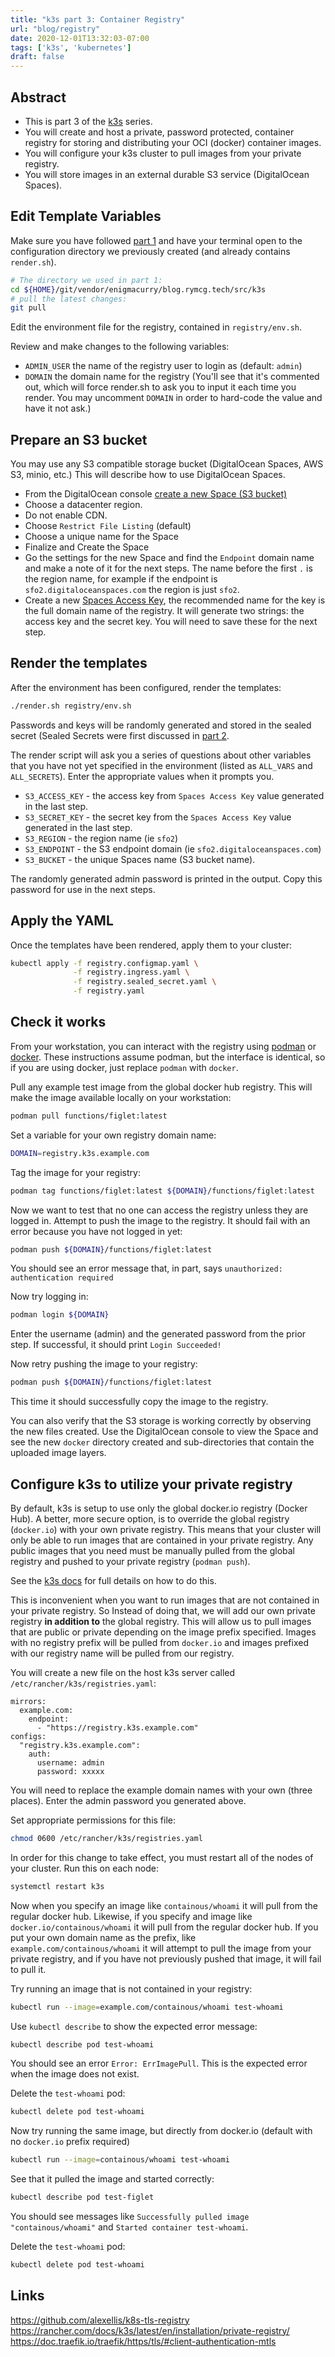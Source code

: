 ```yaml
---
title: "k3s part 3: Container Registry"
url: "blog/registry"
date: 2020-12-01T13:32:03-07:00
tags: ['k3s', 'kubernetes']
draft: false
---
```


## Abstract

 * This is part 3 of the [k3s](/tags/k3s/) series. 
 * You will create and host a private, password protected, container registry for
   storing and distributing your OCI (docker) container images.
 * You will configure your k3s cluster to pull images from your private
   registry.
 * You will store images in an external durable S3 service (DigitalOcean Spaces).

## Edit Template Variables

Make sure you have followed [part 1](/blog/k3s) and have your terminal open to
the configuration directory we previously created (and already contains
`render.sh`).

```bash
# The directory we used in part 1:
cd ${HOME}/git/vendor/enigmacurry/blog.rymcg.tech/src/k3s
# pull the latest changes:
git pull
```

Edit the environment file for the registry, contained in `registry/env.sh`.

Review and make changes to the following variables:

 * `ADMIN_USER` the name of the registry user to login as (default: `admin`)
 * `DOMAIN` the domain name for the registry (You'll see that it's commented
   out, which will force render.sh to ask you to input it each time you render.
   You may uncomment `DOMAIN` in order to hard-code the value and have it not
   ask.)

## Prepare an S3 bucket

You may use any S3 compatible storage bucket (DigitalOcean Spaces, AWS S3,
minio, etc.) This will describe how to use DigitalOcean Spaces.

 * From the DigitalOcean console [create a new Space (S3
   bucket)](https://cloud.digitalocean.com/spaces/new)
 * Choose a datacenter region.
 * Do not enable CDN.
 * Choose `Restrict File Listing` (default)
 * Choose a unique name for the Space
 * Finalize and Create the Space
 * Go the settings for the new Space and find the `Endpoint` domain name and
   make a note of it for the next steps. The name before the first `.` is the
   region name, for example if the endpoint is `sfo2.digitaloceanspaces.com` the
   region is just `sfo2`.
 * Create a new [Spaces Access
   Key](https://cloud.digitalocean.com/account/api/tokens), the recommended name
   for the key is the full domain name of the registry. It will generate two
   strings: the access key and the secret key. You will need to save these for
   the next step.
   
## Render the templates

After the environment has been configured, render the templates:

```bash
./render.sh registry/env.sh
```

Passwords and keys will be randomly generated and stored in the sealed secret
(Sealed Secrets were first discussed in [part 2](/blog/gitea#sealed-secrets).

The render script will ask you a series of questions about other variables that
you have not yet specified in the environment (listed as `ALL_VARS` and
`ALL_SECRETS`). Enter the appropriate values when it prompts you.

 * `S3_ACCESS_KEY` - the access key from `Spaces Access Key` value generated in
   the last step.
 * `S3_SECRET_KEY` - the secret key from the `Spaces Access Key` value generated
   in the last step.
 * `S3_REGION` - the region name (ie `sfo2`)
 * `S3_ENDPOINT` - the S3 endpoint domain (ie `sfo2.digitaloceanspaces.com`) 
 * `S3_BUCKET` - the unique Spaces name (S3 bucket name).

The randomly generated admin password is printed in the output. Copy this
password for use in the next steps.

## Apply the YAML

Once the templates have been rendered, apply them to your cluster:

```bash
kubectl apply -f registry.configmap.yaml \
              -f registry.ingress.yaml \
              -f registry.sealed_secret.yaml \
              -f registry.yaml 
```

## Check it works

From your workstation, you can interact with the registry using
[podman](https://podman.io/getting-started/installation) or
[docker](https://docs.docker.com/engine/install/). These instructions assume
podman, but the interface is identical, so if you are using docker, just replace
`podman` with `docker`.

Pull any example test image from the global docker hub registry. This will make
the image available locally on your workstation:

```bash
podman pull functions/figlet:latest
```

Set a variable for your own registry domain name:

```bash
DOMAIN=registry.k3s.example.com
```

Tag the image for your registry:

```bash
podman tag functions/figlet:latest ${DOMAIN}/functions/figlet:latest
```

Now we want to test that no one can access the registry unless they are logged
in. Attempt to push the image to the registry. It should fail with an error
because you have not logged in yet:

```bash
podman push ${DOMAIN}/functions/figlet:latest
```

You should see an error message that, in part, says `unauthorized:
authentication required`

Now try logging in:

```bash
podman login ${DOMAIN}
```

Enter the username (admin) and the generated password from the prior step. If
successful, it should print `Login Succeeded!`

Now retry pushing the image to your registry:

```bash
podman push ${DOMAIN}/functions/figlet:latest
```

This time it should successfully copy the image to the registry.

You can also verify that the S3 storage is working correctly by observing the
new files created. Use the DigitalOcean console to view the Space and see the
new `docker` directory created and sub-directories that contain the uploaded
image layers.

## Configure k3s to utilize your private registry

By default, k3s is setup to use only the global docker.io registry (Docker Hub).
A better, more secure option, is to override the global registry (`docker.io`)
with your own private registry. This means that your cluster will only be able
to run images that are contained in your private registry. Any public images
that you need must be manually pulled from the global registry and pushed to
your private registry (`podman push`).

See the [k3s
docs](https://rancher.com/docs/k3s/latest/en/installation/private-registry/) for
full details on how to do this.

This is inconvenient when you want to run images that are not contained in your
private registry. So Instead of doing that, we will add our own private registry
**in addition to** the global registry. This will allow us to pull images that
are public or private depending on the image prefix specified. Images with no
registry prefix will be pulled from `docker.io` and images prefixed with our
registry name will be pulled from our registry.

You will create a new file on the host k3s server called
`/etc/rancher/k3s/registries.yaml`:

```
mirrors:
  example.com:
    endpoint:
      - "https://registry.k3s.example.com"
configs:
  "registry.k3s.example.com":
    auth:
      username: admin
      password: xxxxx
```

You will need to replace the example domain names with your own (three places).
Enter the admin password you generated above.

Set appropriate permissions for this file:

```bash
chmod 0600 /etc/rancher/k3s/registries.yaml
```

In order for this change to take effect, you must restart all of the nodes
of your cluster. Run this on each node:

```bash
systemctl restart k3s
```

Now when you specify an image like `containous/whoami` it will pull from the
regular docker hub. Likewise, if you specify and image like
`docker.io/containous/whoami` it will pull from the regular docker hub. If you
put your own domain name as the prefix, like `example.com/containous/whoami` it
will attempt to pull the image from your private registry, and if you have not
previously pushed that image, it will fail to pull it.

Try running an image that is not contained in your registry:

```bash
kubectl run --image=example.com/containous/whoami test-whoami
```

Use `kubectl describe` to show the expected error message:

```bash
kubectl describe pod test-whoami
```

You should see an error `Error: ErrImagePull`. This is the expected error when
the image does not exist.

Delete the `test-whoami` pod:
```bash
kubectl delete pod test-whoami
```

Now try running the same image, but directly from docker.io (default with no
`docker.io` prefix required)

```bash
kubectl run --image=containous/whoami test-whoami
```

See that it pulled the image and started correctly:

```bash
kubectl describe pod test-figlet
```

You should see messages like `Successfully pulled image "containous/whoami"` and
`Started container test-whoami`.

Delete the `test-whoami` pod:
```bash
kubectl delete pod test-whoami
```


## Links

https://github.com/alexellis/k8s-tls-registry
https://rancher.com/docs/k3s/latest/en/installation/private-registry/
https://doc.traefik.io/traefik/https/tls/#client-authentication-mtls

